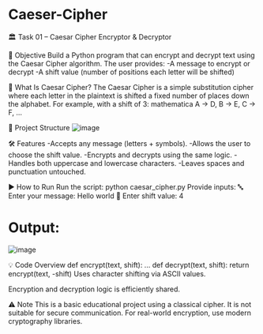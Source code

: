 # Caeser-Cipher

🏛️ Task 01 – Caesar Cipher Encryptor & Decryptor

🧩 Objective
Build a Python program that can encrypt and decrypt text using the Caesar Cipher algorithm. The user provides:
-A message to encrypt or decrypt
-A shift value (number of positions each letter will be shifted)

🔐 What Is Caesar Cipher?
The Caesar Cipher is a simple substitution cipher where each letter in the plaintext is shifted a fixed number of places down the alphabet. For example, with a shift of 3:
mathematica
A → D, B → E, C → F, ...

📁 Project Structure
![image](https://github.com/user-attachments/assets/f58cbf3a-f11e-4295-a8c4-0d0428334208)

🛠️ Features
-Accepts any message (letters + symbols).
-Allows the user to choose the shift value.
-Encrypts and decrypts using the same logic.
-Handles both uppercase and lowercase characters.
-Leaves spaces and punctuation untouched.

▶️ How to Run
Run the script:
python caesar_cipher.py
Provide inputs:
🔤 Enter your message: Hello world
🔁 Enter shift value: 4

# Output:
![image](https://github.com/user-attachments/assets/1c1e42bd-898b-468c-a1f3-9d504f2b67de)


💡 Code Overview
def encrypt(text, shift):
    ...
def decrypt(text, shift):
    return encrypt(text, -shift)
Uses character shifting via ASCII values.

Encryption and decryption logic is efficiently shared.

⚠️ Note
This is a basic educational project using a classical cipher. It is not suitable for secure communication. For real-world encryption, use modern cryptography libraries.

